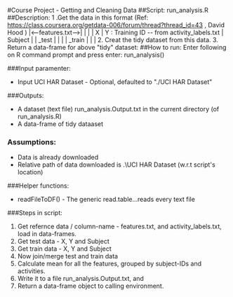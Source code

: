 #Course Project -  Getting and Cleaning Data
##Script: run_analysis.R 
##Description:
1 .Get the data in this format (Ref: https://class.coursera.org/getdata-006/forum/thread?thread_id=43 , David Hood ) 
           |<--features.txt-->|                                             |          |
           | X                | Y : Training ID -- from activity_labels.txt | Subject  |
           |   _test          |                                             |          |
           |   _train        |                                              |          |
2. Creat the tidy dataset from this data.
3. Return a data-frame for above "tidy" dataset: 
##How to run:
Enter following on R command prompt and press enter:
run_analysis()

###Input paramenter: 
* Input UCI HAR Dataset - Optional, defaulted to 	"./UCI HAR Dataset"

###Outputs:
* A dataset (text file) run_analysis.Output.txt in the current directory (of run_analysis.R)
* A data-frame of tidy dataaset

### Assumptions: 
* Data is already downloaded
* Relative path of data downloaded is .\UCI HAR Dataset (w.r.t script's location)

###Helper functions:
* readFileToDF() - The generic read.table...reads every text file

###Steps in script:
1. Get refernce data / column-name - features.txt, and activity_labels.txt, load in data-frames.
2. Get test data - X, Y and Subject
3. Get train data - X, Y and Subject
4. Now join/merge test and train data
5. Calculate mean for all the features, grouped by subject-IDs and activities.
6. Write it to a file run_analysis.Output.txt, and
7. Return a data-frame object to calling environment.
